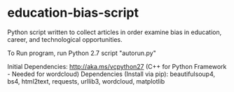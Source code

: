 # education-bias-script
Python script written to collect articles in order examine bias in education, career, and technological opportunities.

To Run program, run Python 2.7 script "autorun.py"

Initial Dependencies: http://aka.ms/vcpython27 (C++ for Python Framework - Needed for wordcloud)
Dependencies (Install via pip): beautifulsoup4, bs4, html2text, requests, urllib3, wordcloud, matplotlib

